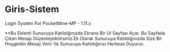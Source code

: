# Giris-Sistem
Login System For PocketMine-MP - 1.11.x

**Bu Eklenti Sunucuya Katıldığınızda Ekrana Bir UI Sayfası Açar. Bu Sayfada Çıkan Mesajı Düzenleyebilirsiniz.Ek Olarak Sunucuya Katıldığınızda Size Bir Hoşgeldin Mesajı Verir Ve Sunucuya Katıldığınızı Herkese Duyurur.
